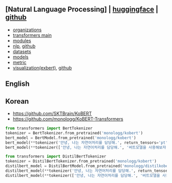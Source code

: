 ## [Natural Language Processing] | [huggingface](https://huggingface.co/) | [github](https://github.com/huggingface/transformers)
- [organizations](https://huggingface.co/organizations)
- [transformers main](https://huggingface.co/transformers/index.html)
- [modules](https://huggingface.co/transformers/_modules/index.html)
- [nlp](https://huggingface.co/nlp/), [github](https://github.com/huggingface/nlp)
- [datasets](https://huggingface.co/datasets)
- [models](https://huggingface.co/models)
- [metric](https://huggingface.co/metrics)
- [visualization(exbert)](https://exbert.net/), [github](https://github.com/bhoov/exbert)


## English

## Korean
- https://github.com/SKTBrain/KoBERT
- https://github.com/monologg/KoBERT-Transformers

```python
from transformers import BertTokenizer
tokenizer = BertTokenizer.from_pretrained('monologg/kobert')
bert_model = BertModel.from_pretrained('monologg/kobert')
bert_model(**tokenizer('안녕, 나는 자연어처리를 담당해.', return_tensors='pt'))
bert_model(**tokenizer(['안녕, 나는 자연어처리를 담당해.', '버트모델을 사용해보자!'], return_tensors='pt', padding=True, truncation=True))
```

```python
from transformers import DistilBertTokenizer
tokenizer = DistilBertTokenizer.from_pretrained('monologg/kobert')
distilbert_model = DistilBertModel.from_pretrained('monologg/distilkobert')
distilbert_model(**tokenizer('안녕, 나는 자연어처리를 담당해.', return_tensors='pt'))
distilbert_model(**tokenizer(['안녕, 나는 자연어처리를 담당해.', '버트모델을 사용해보자!'], return_tensors='pt', padding=True, truncation=True))
```
